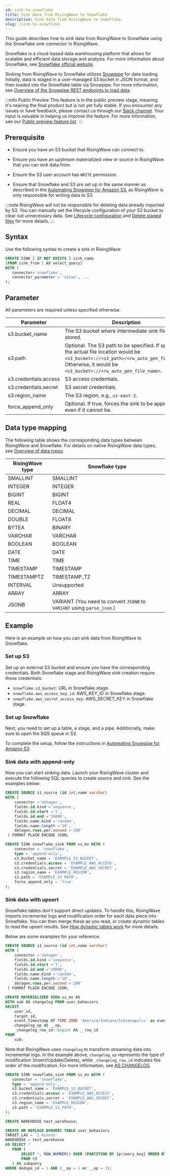 ```yaml
---
id: sink-to-snowflake
title: Sink data from RisingWave to Snowflake
description: Sink data from RisingWave to Snowflake.
slug: /sink-to-snowflake
---
```


<head>
  <link rel="canonical" href="https://docs.risingwave.com/docs/current/sink-to-snowflake/" />
</head>

This guide describes how to sink data from RisingWave to Snowflake using the Snowflake sink connector in RisingWave.

Snowflake is a cloud-based data warehousing platform that allows for scalable and efficient data storage and analysis. For more information about Snowflake, see [Snowflake official website](https://www.snowflake.com/en/).

Sinking from RisingWave to Snowflake utilizes [Snowpipe](https://docs.snowflake.com/en/user-guide/data-load-snowpipe-rest-apis) for data loading. Initially, data is staged in a user-managed S3 bucket in JSON format, and then loaded into the Snowflake table via Snowpipe. For more information, see [Overview of the Snowpipe REST endpoints to load data](https://docs.snowflake.com/user-guide/data-load-snowpipe-rest-overview).

:::info Public Preview
This feature is in the public preview stage, meaning it's nearing the final product but is not yet fully stable. If you encounter any issues or have feedback, please contact us through our [Slack channel](https://www.risingwave.com/slack). Your input is valuable in helping us improve the feature. For more information, see our [Public preview feature list](/product-lifecycle/#features-in-the-public-preview-stage).
:::

## Prerequisite

- Ensure you have an S3 bucket that RisingWave can connect to.

- Ensure you have an upstream materialized view or source in RisingWave that you can sink data from.

- Ensure the S3 user account has `WRITE` permission.

- Ensure that Snowflake and S3 are set up in the same manner as described in the [Automating Snowpipe for Amazon S3](https://docs.snowflake.com/en/user-guide/data-load-snowpipe-auto-s3), as RisingWave is only responsible for writing data to S3.

:::note
RisingWave will not be responsible for deleting data already imported by S3. You can manually set the lifecycle configuration of your S3 bucket to clear out unnecessary data. See [Lifecycle configuration](https://docs.aws.amazon.com/AmazonS3/latest/userguide/how-to-set-lifecycle-configuration-intro.html) and [Delete staged files](https://docs.snowflake.com/en/user-guide/data-load-snowpipe-manage#deleting-staged-files-after-snowpipe-loads-the-datafor) for more details.
:::

## Syntax

Use the following syntax to create a sink in RisingWave:

```sql
CREATE SINK [ IF NOT EXISTS ] sink_name
[FROM sink_from | AS select_query]
WITH (
   connector='snowflake',
   connector_parameter = 'value', ...
);
```

## Parameter

All parameters are required unless specified otherwise.

| Parameter              | Description                                                                                       |
|------------------------|---------------------------------------------------------------------------------------------------|
| s3.bucket_name         | The S3 bucket where intermediate sink files will be stored.                                      |
| s3.path                | Optional. The S3 path to be specified. If specified, the actual file location would be `<s3_bucket>://<s3_path>/<rw_auto_gen_file_name>`. Otherwise, it would be `<s3_bucket>://<rw_auto_gen_file_name>`. |
| s3.credentials.access  | S3 access credentials.                                                                                  |
| s3.credentials.secret  | S3 secret credentials.                                                                                  |
| s3.region_name         | The S3 region, e.g., `us-east-2`.                                                                   |
| force_append_only      | Optional. If true, forces the sink to be append-only, even if it cannot be.                      |

## Data type mapping

The following table shows the corresponding data types between RisingWave and Snowflake. For details on native RisingWave data types, see [Overview of data types](/sql/sql-data-types.md).

| RisingWave type | Snowflake type |
|-----------------|---------------|
| SMALLINT | SMALLINT |
| INTEGER | INTEGER |
| BIGINT | BIGINT |
| REAL | FLOAT4 |
| DECIMAL | DECIMAL |
| DOUBLE | FLOAT8 |
| BYTEA | BINARY |
| VARCHAR | VARCHAR |
| BOOLEAN | BOOLEAN |
| DATE | DATE |
| TIME | TIME |
| TIMESTAMP | TIMESTAMP |
| TIMESTAMPTZ | TIMESTAMP_TZ |
| INTERVAL | Unsupported |
| ARRAY | ARRAY |
| JSONB | VARIANT (You need to convert `JSONB` to `VARIANT` using `parse_json`.) |

## Example

Here is an example on how you can sink data from RisingWave to Snowflake.

### Set up S3

Set up an external S3 bucket and ensure you have the corresponding credentials. Both Snowflake stage and RisingWave sink creation require these credentials:

   - `snowflake.s3_bucket`: URL in Snowflake stage.
   - `snowflake.aws_access_key_id`: AWS_KEY_ID in Snowflake stage.
   - `snowflake.aws_secret_access_key`: AWS_SECRET_KEY in Snowflake stage.

### Set up Snowflake

Next, you need to set up a table, a stage, and a pipe. Additionally, make sure to open the SQS queue in S3.

To complete the setup, follow the instructions in [Automating Snowpipe for Amazon S3](https://docs.snowflake.com/en/user-guide/data-load-snowpipe-auto-s3).

### Sink data with append-only

Now you can start sinking data. Launch your RisingWave cluster and execute the following SQL queries to create source and sink. See the examples below:

```sql title="Create source"
CREATE SOURCE s1_source (id int,name varchar)
WITH (
	connector ='datagen',
	fields.id.kind ='sequence',
	fields.id.start ='1',
	fields.id.end ='10000',
	fields.name.kind ='random',
	fields.name.length ='10',
	datagen.rows.per.second ='200'
 ) FORMAT PLAIN ENCODE JSON;
 ```

```sql title="Create sink"
CREATE SINK snowflake_sink FROM ss_mv WITH (
    connector = 'snowflake',
    type = 'append-only',
    s3.bucket_name = 'EXAMPLE_S3_BUCKET',
    s3.credentials.access = 'EXAMPLE_AWS_ACCESS',
    s3.credentials.secret = 'EXAMPLE_AWS_SECRET',
    s3.region_name = 'EXAMPLE_REGION',
    s3.path = 'EXAMPLE_S3_PATH',
    force_append_only = 'true'
);
 ```

### Sink data with upsert

Snowflake tables don't support direct updates. To handle this, RisingWave imports incremental logs and modification order for each data piece into Snowflake. You can then merge these as you read, or create dynamic tables to read the upsert results. See [How dynamic tables work](https://docs.snowflake.com/en/user-guide/dynamic-tables-about) for more details.

Below are some examples for your reference.

```sql title="Create source in RisingWave"
CREATE SOURCE s1_source (id int,name varchar)
WITH (
    connector ='datagen',
    fields.id.kind ='sequence',
    fields.id.start ='1',
    fields.id.end ='10000',
    fields.name.kind ='random',
    fields.name.length ='10',
    datagen.rows.per.second ='200'
 ) FORMAT PLAIN ENCODE JSON;
 ```

```sql title="Create materialized view in RisingWave"
CREATE MATERIALIZED VIEW ss_mv AS
WITH sub AS changelog FROM user_behaviors
SELECT
    user_id,
    target_id,
    event_timestamp AT TIME ZONE 'America/Indiana/Indianapolis' as event_timestamp,
    changelog_op AS __op,
    _changelog_row_id::bigint AS __row_id
FROM
    sub;
 ```
 
Note that RisingWave uses `changelog` to transform streaming data into incremental logs. In the example above, `changelog_op` represents the type of modification (Insert/Update/Delete), while `_changelog_row_id` indicates the order of the modification. For more information, see [AS CHANGELOG](/sql/commands/sql-as-changelog.md).

 ```sql title="Create sink in RisingWave"
CREATE SINK snowflake_sink FROM ss_mv WITH (
    connector = 'snowflake',
    type = 'append-only',
    s3.bucket_name = 'EXAMPLE_S3_BUCKET',
    s3.credentials.access = 'EXAMPLE_AWS_ACCESS',
    s3.credentials.secret = 'EXAMPLE_AWS_SECRET',
    s3.region_name = 'EXAMPLE_REGION',
    s3.path = 'EXAMPLE_S3_PATH',
);
 ```

 ```sql title="Create warehouse"
CREATE WAREHOUSE test_warehouse;
 ```

 ```sql title="Create dynamic table in Snowflake"
CREATE OR REPLACE DYNAMIC TABLE user_behaviors
TARGET_LAG = '1 minute'
WAREHOUSE = test_warehouse
AS SELECT *
    FROM (
        SELECT *, ROW_NUMBER() OVER (PARTITION BY {primary_key} ORDER BY __row_id DESC) AS dedupe_id
        FROM t3
    ) AS subquery
WHERE dedupe_id = 1 AND (__op = 1 or __op = 3);
 ```
